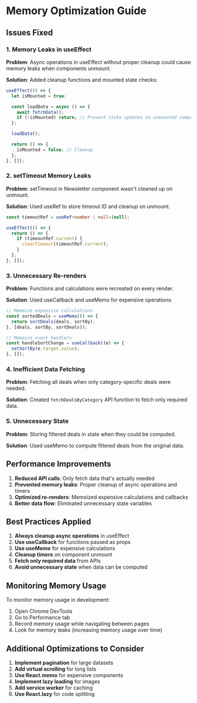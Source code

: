 # Memory Optimization Guide

## Issues Fixed

### 1. Memory Leaks in useEffect

**Problem**: Async operations in useEffect without proper cleanup could cause memory leaks when components unmount.

**Solution**: Added cleanup functions and mounted state checks:

```typescript
useEffect(() => {
  let isMounted = true;

  const loadData = async () => {
    await fetchData();
    if (!isMounted) return; // Prevent state updates on unmounted component
  };

  loadData();

  return () => {
    isMounted = false; // Cleanup
  };
}, []);
```

### 2. setTimeout Memory Leaks

**Problem**: setTimeout in Newsletter component wasn't cleaned up on unmount.

**Solution**: Used useRef to store timeout ID and cleanup on unmount:

```typescript
const timeoutRef = useRef<number | null>(null);

useEffect(() => {
  return () => {
    if (timeoutRef.current) {
      clearTimeout(timeoutRef.current);
    }
  };
}, []);
```

### 3. Unnecessary Re-renders

**Problem**: Functions and calculations were recreated on every render.

**Solution**: Used useCallback and useMemo for expensive operations:

```typescript
// Memoize expensive calculations
const sortedDeals = useMemo(() => {
  return sortDeals(deals, sortBy);
}, [deals, sortBy, sortDeals]);

// Memoize event handlers
const handleSortChange = useCallback((e) => {
  setSortBy(e.target.value);
}, []);
```

### 4. Inefficient Data Fetching

**Problem**: Fetching all deals when only category-specific deals were needed.

**Solution**: Created `fetchDealsByCategory` API function to fetch only required data.

### 5. Unnecessary State

**Problem**: Storing filtered deals in state when they could be computed.

**Solution**: Used useMemo to compute filtered deals from the original data.

## Performance Improvements

1. **Reduced API calls**: Only fetch data that's actually needed
2. **Prevented memory leaks**: Proper cleanup of async operations and timers
3. **Optimized re-renders**: Memoized expensive calculations and callbacks
4. **Better data flow**: Eliminated unnecessary state variables

## Best Practices Applied

1. **Always cleanup async operations** in useEffect
2. **Use useCallback** for functions passed as props
3. **Use useMemo** for expensive calculations
4. **Cleanup timers** on component unmount
5. **Fetch only required data** from APIs
6. **Avoid unnecessary state** when data can be computed

## Monitoring Memory Usage

To monitor memory usage in development:

1. Open Chrome DevTools
2. Go to Performance tab
3. Record memory usage while navigating between pages
4. Look for memory leaks (increasing memory usage over time)

## Additional Optimizations to Consider

1. **Implement pagination** for large datasets
2. **Add virtual scrolling** for long lists
3. **Use React.memo** for expensive components
4. **Implement lazy loading** for images
5. **Add service worker** for caching
6. **Use React.lazy** for code splitting
